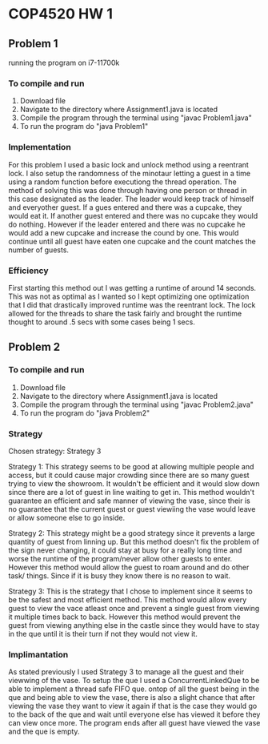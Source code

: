# COP4520 HW 1
## Problem 1
running the program on i7-11700k

### To compile and run
1. Download file
2. Navigate to the directory where Assignment1.java is located
3. Compile the program through the terminal using "javac Problem1.java"
4. To run the program do "java Problem1"

### Implementation
For this problem I used a basic lock and unlock method using a reentrant lock. I also setup the randomness of the minotaur letting a guest in a time using a random function before executiong the thread operation. The method of solving this was done through having one person or thread in this case designated as the leader. The leader would keep track of himself and everyother guest. If a gues entered and there was a cupcake, they would eat it. If another guest entered and there was no cupcake they would do nothing. However if the leader entered and there was no cupcake he would add a new cupcake and increase the cound by one. This would continue until all guest have eaten one cupcake and the count matches the number of guests.

### Efficiency
First starting this method out I was getting a runtime of around 14 seconds. This was not as optimal as I wanted so I kept optimizing one optimization that I did that drastically improved runtime was the reentrant lock. The lock allowed for the threads to share the task fairly and brought the runtime thought to around .5 secs with some cases being 1 secs.

## Problem 2

### To compile and run
1. Download file
2. Navigate to the directory where Assignment1.java is located
3. Compile the program through the terminal using "javac Problem2.java"
4. To run the program do "java Problem2"

### Strategy

Chosen strategy: Strategy 3

Strategy 1: This strategy seems to be good at allowing multiple people and access, but it could cause major crowding since there are so many guest trying to view the showroom. It wouldn't be efficient and it would slow down since there are a lot of guest in line waiting to get in. This method wouldn't guarantee an efficient and safe manner of viewing the vase, since their is no guarantee that the current guest or guest viewiing the vase would leave or allow someone else to go inside. 

Strategy 2: This strategy might be a good strategy since it prevents a large quantity of guest from linning up. But this method doesn't fix the problem of the sign never changing, it could stay at busy for a really long time and worse the runtime of the program/never allow other guests to enter. However this method would allow the guest to roam around and do other task/ things. Since if it is busy they know there is no reason to wait.

Strategy 3: This is the strategy that I chose to implement since it seems to be the safest and most efficient method. This method would allow every guest to view the vace atleast once and prevent a single guest from viewing it multiple times back to back. However this method would prevent the guest from viewing anything else in the castle since they would have to stay in the que until it is their turn if not they would not view it.

### Implimantation

As stated previously I used Strategy 3 to manage all the guest and their viewwing of the vase. To setup the que I used a ConcurrentLinkedQue to be able to implement a thread safe FIFO que. ontop of all the guest being in the que and being able to view the vase, there is also a slight chance that after viewing the vase they want to view it again if that is the case they would go to the back of the que and wait until everyone else has viewed it before they can view once more. The program ends after all guest have viewed the vase and the que is empty. 